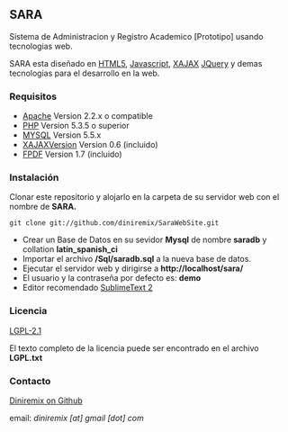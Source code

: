 ## SARA ##
Sistema de Administracion y Registro Academico [Prototipo] usando tecnologias web.

SARA esta diseñado en [HTML5](http://dev.w3.org/html5/spec/), [Javascript](http://www.w3schools.com/js/default.asp), [XAJAX](http://www.xajaxproject.org/) [JQuery](http://jquery.com/) y demas tecnologias para el desarrollo en la web.

### Requisitos ###
- [Apache](http://www.apache.org/) Version 2.2.x o compatible
- [PHP](http://www.php.net/) Version 5.3.5 o superior
- [MYSQL](http://www.mysql.com/downloads/mysql/) Version 5.5.x
- [XAJAXVersion](http://www.xajaxproject.org/) Version 0.6 (incluido)
- [FPDF](http://www.fpdf.org/) Version 1.7 (incluido)

### Instalación ###
Clonar este repositorio y alojarlo en la carpeta de su servidor web con el nombre de **SARA.**

    git clone git://github.com/diniremix/SaraWebSite.git

* Crear un Base de Datos en su sevidor **Mysql** de nombre **saradb** y collation **latin_spanish_ci**
* Importar el archivo **/Sql/saradb.sql** a la nueva base de datos.
* Ejecutar el servidor web y dirigirse a **http://localhost/sara/**
* El usuario y la contraseña por defecto es: **demo**
* Editor recomendado [SublimeText 2](http://www.sublimetext.com/2)

### Licencia ###
[LGPL-2.1](http://www.gnu.org/licenses/old-licenses/lgpl-2.1.html)

El texto completo de la licencia puede ser encontrado en el archivo **LGPL.txt**

### Contacto ###
[Diniremix on Github](https://github.com/diniremix)

email: *diniremix [at] gmail [dot] com*
